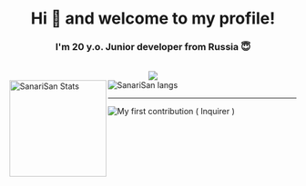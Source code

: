 <h1 align="center">Hi 👋 and welcome to my profile!</h1>
<h3 align="center">I'm 20 y.o. Junior developer from Russia 😇</h3>

</br>

<div align="center">
  <a align="center" href="https://github.com/ryo-ma/github-profile-trophy">
    <img src="https://github-profile-trophy.vercel.app/?username=SanariSan&theme=tokyonight&margin-w=15&margin-h=15&column=5&title=Commit,Issues,PR,Repo,Joined2020" />
  </a>
</div>

<div>
  <img height="170" align="left" src="https://github-readme-stats.vercel.app/api?username=sanarisan&count_private=true&show_icons=true&theme=tokyonight" alt="SanariSan Stats" />
  <img src="https://github-readme-stats.vercel.app/api/top-langs/?username=sanarisan&layout=compact&langs_count=10&theme=tokyonight" alt="SanariSan langs" />
</div>

---

![My first contribution ( Inquirer )](https://github.com/SBoudrias/Inquirer.js/issues/1042#issue-995134115)
